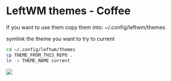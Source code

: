 # LeftWM themes - Coffee

If you want to use them copy them into:
~/.config/leftwm/themes

symlink the theme you want to try to current

```bash
cd ~/.config/leftwm/themes
cp THEME_FROM_THIS_REPO .
ln -s THEME_NAME current
```

![](https://github.com/lex148/leftwm-coffee/raw/master/screenshot.jpg)
